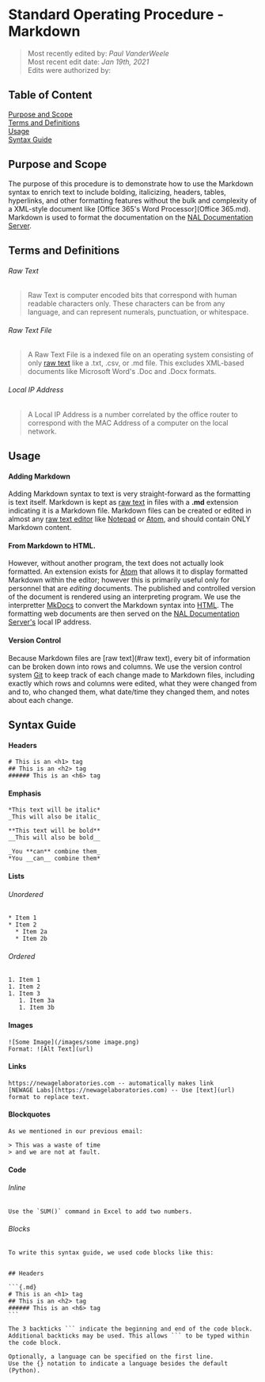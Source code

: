 # Standard Operating Procedure - Markdown

>Most recently edited by: *Paul VanderWeele*  
>Most recent edit date: *Jan 19th, 2021*  
>Edits were authorized by:  

## Table of Content

[Purpose and Scope](#purpose-and-scope)  
[Terms and Definitions](#terms-and-definitions)  
[Usage](#usage)  
[Syntax Guide](#syntax-guide)   

## Purpose and Scope

The purpose of this procedure is to demonstrate how to use the Markdown syntax to enrich text to include bolding, italicizing, headers, tables, hyperlinks, and other formatting features without the bulk and complexity of a XML-style document like [Office 365's Word Processor](Office 365.md). Markdown is used to format the documentation on the [NAL Documentation Server](Servers.md).

## Terms and Definitions

###### Raw Text

> Raw Text is computer encoded bits that correspond with human readable characters only. These characters can be from any language, and can represent numerals, punctuation, or whitespace.

###### Raw Text File

> A Raw Text File is a indexed file on an operating system consisting of only [raw text](raw-text) like a .txt, .csv, or .md file. This excludes XML-based documents like Microsoft Word's .Doc and .Docx formats.

###### Local IP Address

> A Local IP Address is a number correlated by the office router to correspond with the MAC Address of a computer on the local network.

## Usage

#### Adding Markdown
Adding Markdown syntax to text is very straight-forward as the formatting is text itself. Markdown is kept as [raw text](#raw-text) in files with a **.md** extension indicating it is a Markdown file. Markdown files can be created or edited in almost any [raw text editor](#raw-text-editor) like [Notepad](Notepad.md) or [Atom](Atom.md), and should contain ONLY Markdown content.

#### From Markdown to HTML.

 However, without another program, the text does not actually look formatted. An extension exists for [Atom](Atom.md) that allows it to display formatted Markdown within the editor; however this is primarily useful only for personnel that are *editing* documents. The published and controlled version of the document is rendered using an interpreting program. We use the interpretter [MkDocs](MkDocs.md) to convert the Markdown syntax into [HTML](HTML.md). The formatting web documents are then served on the [NAL Documentation Server's](Servers.md) local IP address.

#### Version Control

Because Markdown files are [raw text](#raw text), every bit of information can be broken down into rows and columns. We use the version control system [Git](Git.md) to keep track of each change made to Markdown files, including exactly which rows and columns were edited, what they were changed from and to, who changed them, what date/time they changed them, and notes about each change.

## Syntax Guide

#### Headers

```{.md}
# This is an <h1> tag
## This is an <h2> tag
###### This is an <h6> tag
```

#### Emphasis  

```{.md}
*This text will be italic*  
_This will also be italic_  

**This text will be bold**  
__This will also be bold__  

_You **can** combine them_  
*You __can__ combine them*  
```  

#### Lists

###### Unordered

```{.md}
* Item 1  
* Item 2  
  * Item 2a  
  * Item 2b  
```

###### Ordered

```{.md}  
1. Item 1  
1. Item 2  
1. Item 3  
   1. Item 3a  
   1. Item 3b  
```  

#### Images

```{.md}  
![Some Image](/images/some image.png)  
Format: ![Alt Text](url)  
```  

#### Links

```{.md}
https://newagelaboratories.com -- automatically makes link  
[NEWAGE Labs](https://newagelaboratories.com) -- Use [text](url) format to replace text.  
```  

#### Blockquotes

```{.md}  
As we mentioned in our previous email:  

> This was a waste of time  
> and we are not at fault.  
```  

#### Code

###### Inline

```{.md}  
Use the `SUM()` command in Excel to add two numbers.  
```  

###### Blocks

````{.md}  
To write this syntax guide, we used code blocks like this:  


## Headers  

```{.md}  
# This is an <h1> tag  
## This is an <h2> tag  
###### This is an <h6> tag  
```  

The 3 backticks ``` indicate the beginning and end of the code block.  
Additional backticks may be used. This allows ``` to be typed within the code block.

Optionally, a language can be specified on the first line.  
Use the {} notation to indicate a language besides the default (Python).

````  
